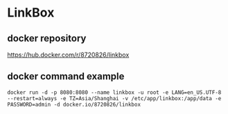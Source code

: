 # LinkBox

## docker repository
https://hub.docker.com/r/8720826/linkbox

## docker command example

```
docker run -d -p 8080:8080 --name linkbox -u root -e LANG=en_US.UTF-8 --restart=always -e TZ=Asia/Shanghai -v /etc/app/linkbox:/app/data -e PASSWORD=admin -d docker.io/8720826/linkbox
```
